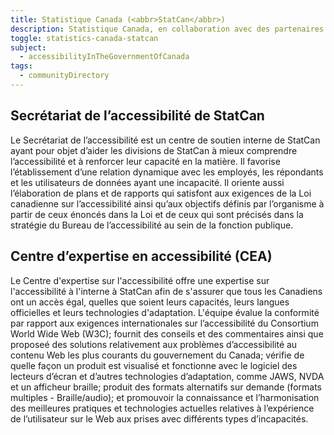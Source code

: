 ```yaml
---
title: Statistique Canada (<abbr>StatCan</abbr>)
description: Statistique Canada, en collaboration avec des partenaires d'Emploi et D&eacute;veloppement social Canada, continuera d'&eacute;laborer et de diffuser des produits permettant de mieux comprendre les exp&eacute;riences des Canadiens en mati&egrave;re d'accessibilit&eacute;. Le <a href="https://www.statcan.gc.ca/fr/themes-debut/accessibilite">carrefour de donn&eacute;es sur l'accessibilit&eacute;</a> offre un emplacement centralis&eacute; de sujets li&eacute;s &agrave; l'accessibilit&eacute; et &agrave; l'incapacit&eacute; par le biais de tableaux de donn&eacute;es, d'articles, d'infographies et d'outils interactifs de visualisation de donn&eacute;es.
toggle: statistics-canada-statcan
subject:
  - accessibilityInTheGovernmentOfCanada
tags:
  - communityDirectory
---
```


<div class="row wb-eqht">
<div class="col-md-6">
<h2 class="h3">Secr&eacute;tariat de l&rsquo;accessibilit&eacute; de StatCan</h2>

Le Secrétariat de l’accessibilité est un centre de soutien interne de StatCan ayant pour objet d’aider les divisions de StatCan à mieux comprendre l’accessibilité et à renforcer leur capacité en la matière. Il favorise l’établissement d’une relation dynamique avec les employés, les répondants et les utilisateurs de données ayant une incapacité. Il oriente aussi l’élaboration de plans et de rapports qui satisfont aux exigences de la Loi canadienne sur l’accessibilité ainsi qu’aux objectifs définis par l’organisme à partir de ceux énoncés dans la Loi et de ceux qui sont précisés dans la stratégie du Bureau de l’accessibilité au sein de la fonction publique.

</div>
<div class="col-md-6">
<h2 class="h3">Centre d&rsquo;expertise en accessibilit&eacute; (<abbr>CEA</abbr>)</h2>

Le Centre d'expertise sur l'accessibilité offre une expertise sur l'accessibilité à l'interne à StatCan afin de s'assurer que tous les Canadiens ont un accès égal, quelles que soient leurs capacités, leurs langues officielles et leurs technologies d'adaptation. L'équipe évalue la conformité par rapport aux exigences internationales sur l’accessibilité du Consortium World Wide Web (W3C); fournit des conseils et des commentaires ainsi que proposeé des solutions relativement aux problèmes d’accessibilité au contenu Web les plus courants du gouvernement du Canada; vérifie de quelle façon un produit est visualisé et fonctionne avec le logiciel des lecteurs d’écran et d’autres technologies d’adaptation, comme JAWS, NVDA et un afficheur braille; produit des formats alternatifs sur demande (formats multiples - Braille/audio); et promouvoir la connaissance et l’harmonisation des meilleures pratiques et technologies actuelles relatives à l’expérience de l’utilisateur sur le Web aux prises avec différents types d’incapacités.

</div>
</div>
